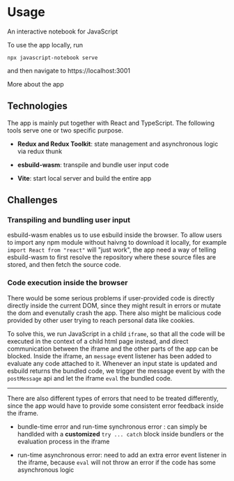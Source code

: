 # Usage

An interactive notebook for JavaScript

To use the app locally, run

```
npx javascript-notebook serve
```

and then navigate to https://localhost:3001

More about the app

## Technologies

The app is mainly put together with React and TypeScript. The following tools serve one or two specific purpose.

- **Redux and Redux Toolkit**: state management and asynchronous logic via redux thunk

- **esbuild-wasm**: transpile and bundle user input code

- **Vite**: start local server and build the entire app

## Challenges

### Transpiling and bundling user input

esbuild-wasm enables us to use esbuild inside the browser.
To allow users to import any npm module without haivng to download it locally, for example `import React from "react"` will "just work", the app need a way of telling esbuild-wasm to first resolve the repository where these source files are stored, and then fetch the source code.

### Code execution inside the browser

There would be some serious problems if user-provided code is directly directly inside the current DOM, since they might result in errors or mutate the dom and evenutally crash the app. There also might be malicious code provided by other user trying to reach personal data like cookies.

To solve this, we run JavaScript in a child `iframe`, so that all the code will be executed in the context of a child html page instead, and direct communication between the iframe and the other parts of the app can be blocked. Inside the iframe, an `message` event listener has been added to evaluate any code attached to it. Whenever an input state is updated and esbuild returns the bundled code, we trigger the message event by with the `postMessage` api and let the iframe `eval` the bundled code.

---

There are also different types of errors that need to be treated differently, since the app would have to provide some consistent error feedback inside the iframe.

- bundle-time error and run-time synchronous error : can simply be handlded with a **customized** `try ... catch` block inside bundlers or the evaluation process in the iframe

- run-time asynchronous error: need to add an extra error event listener in the iframe, because `eval` will not throw an error if the code has some asynchronous logic

